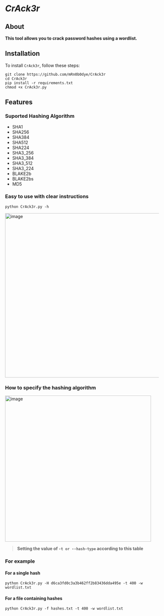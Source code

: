 # ***CrAck3r***
## About
**This tool allows you to crack password hashes using a wordlist.**
## Installation
To install ```CrAck3r```, follow these steps:
```
git clone https://github.com/mRn0b0dye/CrAck3r
cd CrAck3r
pip install -r requirements.txt
chmod +x CrAck3r.py 
```
## Features

### Suported Hashing Algorithm 
* SHA1    
* SHA256  
* SHA384  
* SHA512  
* SHA224  
* SHA3_256
* SHA3_384
* SHA3_512
* SHA3_224
* BLAKE2b 
* BLAKE2bs
* MD5

### Easy to use with clear instructions
```
python CrAck3r.py -h
```
<img width="538" alt="image" src="https://github.com/user-attachments/assets/329834eb-197d-4a7d-a9a6-c482dd0db1ce">

### How to specify the hashing algorithm
<img width="478" alt="image" src="https://github.com/user-attachments/assets/203951a7-84d6-4fd4-b47a-b3ce3e07cc27">

>**Setting the value of `-t or --hash-type` according to this table**

### For example 
#### For a single hash
```
python CrAck3r.py -H d6ca3fd0c3a3b462ff2b83436dda495e -t 400 -w wordlist.txt
```
#### For a file containing hashes
```
python CrAck3r.py -f hashes.txt -t 400 -w wordlist.txt
```
